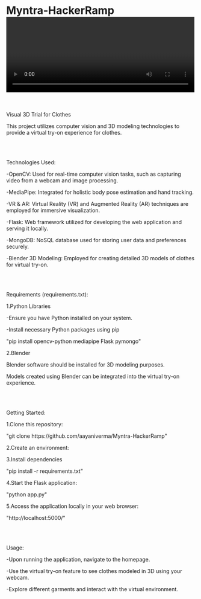 # Myntra-HackerRamp <video width="500" height="200" controls>
   <source src="icon.mov" type="video/quicktime">
</video><br>
<p>Visual 3D Trial for Clothes</p> 
<p>This project utilizes computer vision and 3D modeling technologies to provide a virtual try-on experience for clothes.</p>
<br><br>
<p>Technologies Used:</p>
<p>-OpenCV: Used for real-time computer vision tasks, such as capturing video from a webcam and image processing.</p>
<p>-MediaPipe: Integrated for holistic body pose estimation and hand tracking.</p>
<p>-VR & AR: Virtual Reality (VR) and Augmented Reality (AR) techniques are employed for immersive visualization.</p>
<p>-Flask: Web framework utilized for developing the web application and serving it locally.</p>
<p>-MongoDB: NoSQL database used for storing user data and preferences securely.</p>
<p>-Blender 3D Modeling: Employed for creating detailed 3D models of clothes for virtual try-on.</p>
<br><br>
<p>Requirements (requirements.txt):</p>
<p>1.Python Libraries</p>
<p>-Ensure you have Python installed on your system.</p>
<p>-Install necessary Python packages using pip</p>
<p>"pip install opencv-python mediapipe Flask pymongo"</p>
<p>2.Blender</p>
<p>Blender software should be installed for 3D modeling purposes.</p>
<p>Models created using Blender can be integrated into the virtual try-on experience.</p>
<br><br>
<p>Getting Started:</p>
<p>1.Clone this repository:</p>
<p>"git clone https://github.com/aayaniverma/Myntra-HackerRamp"</p>
<p>2.Create an environment:</p>
<p>3.Install dependencies</p>
<p>"pip install -r requirements.txt"</p>
<p>4.Start the Flask application:</p>
<p>"python app.py"</p>
<p>5.Access the application locally in your web browser:</p>
<p>"http://localhost:5000/"</p>
<br><br>
<p>Usage:</p>
<p>-Upon running the application, navigate to the homepage.</p>
<p>-Use the virtual try-on feature to see clothes modeled in 3D using your webcam.</p>
<p>-Explore different garments and interact with the virtual environment.</p>
